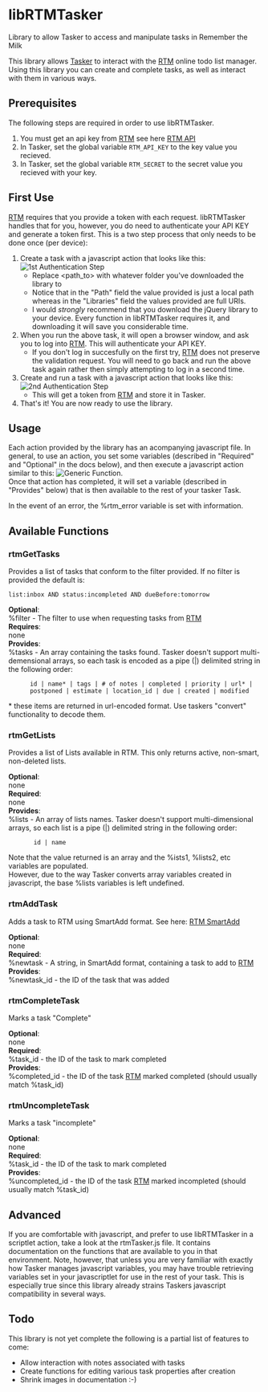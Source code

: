 libRTMTasker
============

Library to allow Tasker to access and manipulate tasks in Remember the Milk

This library allows [Tasker][] to interact with the [RTM][] online todo list manager.   
Using this library you can create and complete tasks, as well as interact with them in
various ways.   


Prerequisites
-------------

The following steps are required in order to use libRTMTasker.

1. You must get an api key from [RTM][] see here [RTM API][]
2. In Tasker, set the global variable `RTM_API_KEY` to the key value you recieved.
3. In Tasker, set the global variable `RTM_SECRET` to the secret value you recieved
   with your key.

First Use
---------

[RTM][] requires that you provide a token with each request.  libRTMTasker handles 
that for you, however, you do need to authenticate your API KEY and generate a token first.
This is a two step process that only needs to be done once (per device):

1. Create a task with a javascript action that looks like this: 
   ![1st Authentication Step](docs/authentication_step_1.png)
   * Replace \<path_to\> with whatever folder you've downloaded the library to
   * Notice that in the "Path" field the value provided is just a local path
     whereas in the "Libraries" field the values provided are full URIs.
   * I would *strongly* recommend that you download the jQuery library to your
     device.  Every function in libRTMTasker requires it, and downloading it
     will save you considerable time.
2. When you run the above task, it will open a browser window, and ask you to
   log into [RTM][].  This will authenticate your API KEY.  
   * If you don't log in succesfully on the first try, [RTM][] does not preserve the
     validation request.  You will need to go back and run the above task again rather
     then simply attempting to log in a second time.
3. Create and run a task with a javascript action that looks like this:
   ![2nd Authentication Step](docs/authentication_step_2.png)
   * This will get a token from [RTM][] and store it in Tasker. 
4. That's it! You are now ready to use the library.


Usage
-----

Each action provided by the library has an acompanying javascript file.   In general,
to use an action, you set some variables (described in "Required" and "Optional" in 
the docs below), and then execute a javascript action similar to this: 
![Generic Function](docs/function.png).   
Once that action has completed, it will set a variable (described in "Provides" below)
that is then available to the rest of your tasker Task.   

In the event of an error, the %rtm_error variable is set with information.

Available Functions
-------------------

### rtmGetTasks
Provides a list of tasks that conform to the filter provided.
If no filter is provided the default is:

`list:inbox AND status:incompleted AND dueBefore:tomorrow`

**Optional**:   
  %filter - The filter to use when requesting tasks from [RTM][]  
**Requires**:  
  none  
**Provides**:   
  %tasks - An array containing the tasks found.  Tasker doesn't support 
          multi-demensional arrays, so each task is encoded as a pipe (|)
          delimited string in the following order:

          id | name* | tags | # of notes | completed | priority | url* | 
          postponed | estimate | location_id | due | created | modified 

\* these items are returned in url-encoded format.  Use taskers "convert"
   functionality to decode them.


### rtmGetLists
Provides a list of Lists available in RTM.
This only returns active, non-smart, non-deleted lists.

**Optional**:  
  none  
**Required**:  
  none  
**Provides**:  
  %lists - An array of lists names.  Tasker doesn't support multi-dimensional
           arrays, so each list is a pipe (|) delimited string in the following
           order:
           
           id | name

Note that the value returned is an array and the %ists1, %lists2, etc variables are populated.  
However, due to the way Tasker converts array variables created in javascript, the base %lists 
variables is left undefined.

### rtmAddTask
Adds a task to RTM using SmartAdd format.  See here: [RTM SmartAdd][]

**Optional**:  
  none  
**Required**:  
  %newtask - A string, in SmartAdd format, containing a task to add to [RTM][]  
**Provides**:  
  %newtask_id - the ID of the task that was added


### rtmCompleteTask
Marks a task "Complete"

**Optional**:  
  none  
**Required**:  
  %task_id - the ID of the task to mark completed  
**Provides**:  
  %completed_id - the ID of the task [RTM][] marked completed (should usually match %task_id)


### rtmUncompleteTask
Marks a task "incomplete"

**Optional**:  
  none  
**Required**:  
  %task_id - the ID of the task to mark completed  
**Provides**:  
  %uncompleted_id - the ID of the task [RTM][] marked incompleted (should usually match %task_id)



Advanced
--------
If you are comfortable with javascript, and prefer to use libRTMTasker in a scriptlet action, 
take a look at the rtmTasker.js file.   It contains documentation on the functions that are
available to you in that environment.  Note, however, that unless you are very familiar with
exactly how Tasker manages javascript variables, you may have trouble retrieving variables
set in your javascriptlet for use in the rest of your task.  This is especially true since
this library already strains Taskers javascript compatibility in several ways.  

Todo
----

This library is not yet complete the following is a partial list of features to come:

* Allow interaction with notes associated with tasks
* Create functions for editing various task properties after creation
* Shrink images in documentation :-)

 

[Tasker]: http://tasker.dinglisch.net "Tasker"
[RTM]: http://www.rememberthemilk.com "Remember the Milk"
[RTM API]: https://www.rememberthemilk.com/services/api/keys.rtm "RTM Api Key"
[RTM SmartAdd]: http://www.rememberthemilk.com/help/?ctx=basics.smartadd.howdoiuse "RTM Smart Add"
